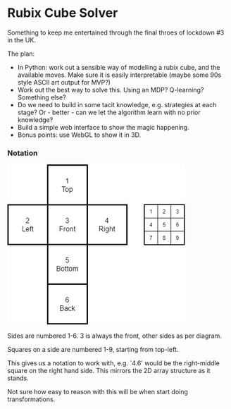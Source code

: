 # Rubix Cube Solver

Something to keep me entertained through the final throes of lockdown #3 in the UK. 

The plan:

- In Python: work out a sensible way of modelling a rubix cube, and the available moves. Make sure it is easily interpretable (maybe some 90s style ASCII art output for MVP?)
- Work out the best way to solve this. Using an MDP? Q-learning? Something else? 
- Do we need to build in some tacit knowledge, e.g. strategies at each stage? Or - better - can we let the algorithm learn with no prior knowledge? 
- Build a simple web interface to show the magic happening. 
- Bonus points: use WebGL to show it in 3D.

### Notation


![](Rubix.jpg)

Sides are numbered 1-6. 3 is always the front, other sides as per diagram. 

Squares on a side are numbered 1-9, starting from top-left.

This gives us a notation to work with, e.g. `4.6' would be the right-middle square on the right hand side. This mirrors the 2D array structure as it stands. 

Not sure how easy to reason with this will be when start doing transformations.